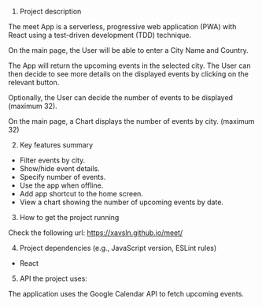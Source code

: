 1. Project description

The meet App is a serverless, progressive web application (PWA) with React using a
test-driven development (TDD) technique.

On the main page, the User will be able to enter a City Name and Country.

The App will return the upcoming events in the selected city.
The User can then decide to see more details on the displayed events by clicking on the relevant button.

Optionally, the User can decide the number of events to be displayed (maximum 32).

On the main page, a Chart displays the number of events by city. (maximum 32)

2. Key features summary

- Filter events by city.
- Show/hide event details.
- Specify number of events.
- Use the app when offline.
- Add app shortcut to the home screen.
- View a chart showing the number of upcoming events by date.

3. How to get the project running

Check the following url: https://xavsln.github.io/meet/

4. Project dependencies (e.g., JavaScript version, ESLint rules)

- React

5. API the project uses:

The application uses the Google Calendar API to fetch upcoming events.
